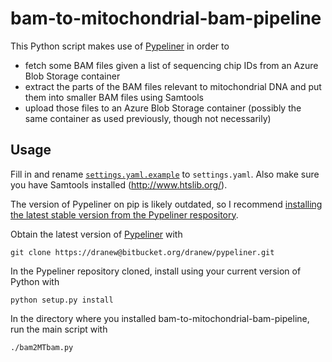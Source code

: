 # bam-to-mitochondrial-bam-pipeline

This Python script makes use of [Pypeliner](https://bitbucket.org/dranew/pypeliner) in order to

- fetch some BAM files given a list of sequencing chip IDs from an Azure
  Blob Storage container
- extract the parts of the BAM files relevant to mitochondrial DNA and
  put them into smaller BAM files using Samtools
- upload those files to an Azure Blob Storage container (possibly the
  same container as used previously, though not necessarily)

## Usage

Fill in and rename [`settings.yaml.example`](settings.yaml.example) to
`settings.yaml`. Also make sure you have Samtools installed
(http://www.htslib.org/).

The version of Pypeliner on pip is likely outdated, so I recommend
[installing the latest stable version from the Pypeliner
respository](https://pypeliner.readthedocs.io/en/latest/installation.html).

Obtain the latest version of [Pypeliner](https://bitbucket.org/dranew/pypeliner) with

```
git clone https://dranew@bitbucket.org/dranew/pypeliner.git
```

In the Pypeliner repository cloned, install using your current version of Python with

```
python setup.py install
```

In the directory where you installed bam-to-mitochondrial-bam-pipeline, run the main script with

```
./bam2MTbam.py
```
